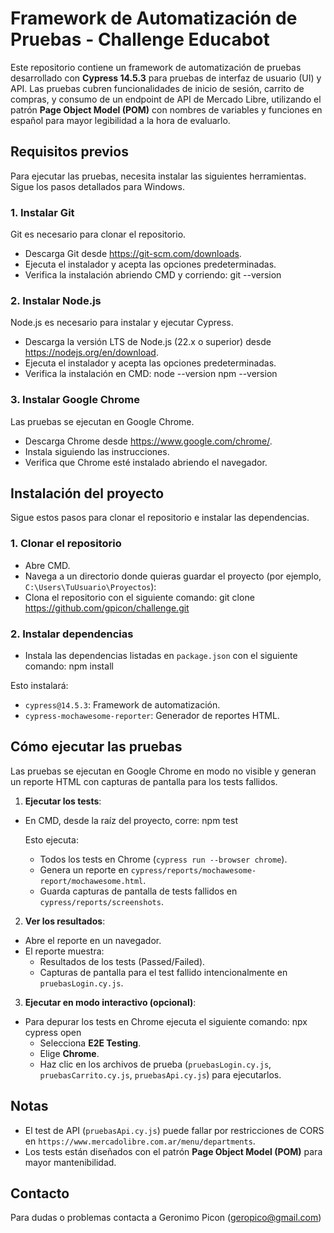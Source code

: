 # Framework de Automatización de Pruebas - Challenge Educabot

Este repositorio contiene un framework de automatización de pruebas desarrollado con **Cypress 14.5.3** para pruebas de interfaz de usuario (UI) y API. Las pruebas cubren funcionalidades de inicio de sesión, carrito de compras, y consumo de un endpoint de API de Mercado Libre, utilizando el patrón **Page Object Model (POM)** con nombres de variables y funciones en español para mayor legibilidad a la hora de evaluarlo.

## Requisitos previos
Para ejecutar las pruebas, necesita instalar las siguientes herramientas. Sigue los pasos detallados para Windows.

### 1. Instalar Git
Git es necesario para clonar el repositorio.
- Descarga Git desde https://git-scm.com/downloads.
- Ejecuta el instalador y acepta las opciones predeterminadas.
- Verifica la instalación abriendo CMD y corriendo:
git --version

### 2. Instalar Node.js
Node.js es necesario para instalar y ejecutar Cypress.
- Descarga la versión LTS de Node.js (22.x o superior) desde https://nodejs.org/en/download.
- Ejecuta el instalador y acepta las opciones predeterminadas.
- Verifica la instalación en CMD:
node --version
npm --version

### 3. Instalar Google Chrome
Las pruebas se ejecutan en Google Chrome.
- Descarga Chrome desde https://www.google.com/chrome/.
- Instala siguiendo las instrucciones.
- Verifica que Chrome esté instalado abriendo el navegador.

## Instalación del proyecto
Sigue estos pasos para clonar el repositorio e instalar las dependencias.

### 1. Clonar el repositorio
- Abre CMD.
- Navega a un directorio donde quieras guardar el proyecto (por ejemplo, `C:\Users\TuUsuario\Proyectos`):
- Clona el repositorio con el siguiente comando:
git clone https://github.com/gpicon/challenge.git


### 2. Instalar dependencias
- Instala las dependencias listadas en `package.json` con el siguiente comando:
npm install

Esto instalará:
- `cypress@14.5.3`: Framework de automatización.
- `cypress-mochawesome-reporter`: Generador de reportes HTML.

## Cómo ejecutar las pruebas
Las pruebas se ejecutan en Google Chrome en modo no visible y generan un reporte HTML con capturas de pantalla para los tests fallidos.

1. **Ejecutar los tests**:
 - En CMD, desde la raíz del proyecto, corre:
   npm test
   
   Esto ejecuta:
   - Todos los tests en Chrome (`cypress run --browser chrome`).
   - Genera un reporte en `cypress/reports/mochawesome-report/mochawesome.html`.
   - Guarda capturas de pantalla de tests fallidos en `cypress/reports/screenshots`.

2. **Ver los resultados**:
 - Abre el reporte en un navegador.
 - El reporte muestra:
   - Resultados de los tests (Passed/Failed).
   - Capturas de pantalla para el test fallido intencionalmente en `pruebasLogin.cy.js`.

3. **Ejecutar en modo interactivo (opcional)**:
 - Para depurar los tests en Chrome ejecuta el siguiente comando:
   npx cypress open
   - Selecciona **E2E Testing**.
   - Elige **Chrome**.
   - Haz clic en los archivos de prueba (`pruebasLogin.cy.js`, `pruebasCarrito.cy.js`, `pruebasApi.cy.js`) para ejecutarlos.

## Notas
- El test de API (`pruebasApi.cy.js`) puede fallar por restricciones de CORS en `https://www.mercadolibre.com.ar/menu/departments`.
- Los tests están diseñados con el patrón **Page Object Model (POM)** para mayor mantenibilidad.

## Contacto
Para dudas o problemas contacta a Geronimo Picon (geropico@gmail.com)